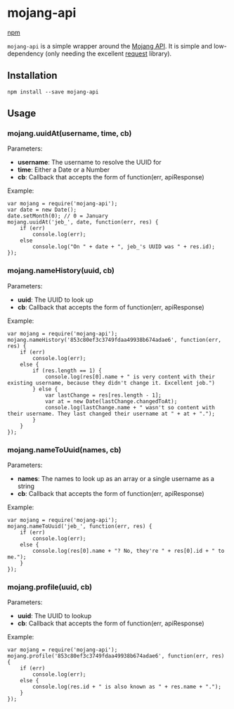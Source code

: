 # mojang-api

[npm](https://www.npmjs.com/package/mojang-api)

`mojang-api` is a simple wrapper around the [Mojang API](http://wiki.vg/Mojang_API). It is simple and low-dependency (only needing the
excellent [request](https://www.npmjs.com/package/request) library).

## Installation

    npm install --save mojang-api

## Usage

### mojang.uuidAt(username, time, cb)

Parameters:

 * **username**: The username to resolve the UUID for
 * **time**: Either a Date or a Number
 * **cb**: Callback that accepts the form of function(err, apiResponse)

Example:

    var mojang = require('mojang-api');
    var date = new Date();
    date.setMonth(0); // 0 = January
    mojang.uuidAt('jeb_', date, function(err, res) {
        if (err)
            console.log(err);
        else
            console.log("On " + date + ", jeb_'s UUID was " + res.id);
    });

### mojang.nameHistory(uuid, cb)

Parameters:

 * **uuid**: The UUID to look up
 * **cb**: Callback that accepts the form of function(err, apiResponse)

Example:

    var mojang = require('mojang-api');
    mojang.nameHistory('853c80ef3c3749fdaa49938b674adae6', function(err, res) {
        if (err)
            console.log(err);
        else {
            if (res.length == 1) {
                console.log(res[0].name + " is very content with their existing username, because they didn't change it. Excellent job.")
            } else {
                var lastChange = res[res.length - 1];
                var at = new Date(lastChange.changedToAt);
                console.log(lastChange.name + " wasn't so content with their username. They last changed their username at " + at + ".");
            }
        }
    });

### mojang.nameToUuid(names, cb)

Parameters:

 * **names**: The names to look up as an array or a single username as a string
 * **cb**: Callback that accepts the form of function(err, apiResponse)

Example:

    var mojang = require('mojang-api');
    mojang.nameToUuid('jeb_', function(err, res) {
        if (err)
            console.log(err);
        else {
            console.log(res[0].name + "? No, they're " + res[0].id + " to me.");
        }
    });

### mojang.profile(uuid, cb)

Parameters:

 * **uuid**: The UUID to lookup
 * **cb**: Callback that accepts the form of function(err, apiResponse)

Example:

    var mojang = require('mojang-api');
    mojang.profile('853c80ef3c3749fdaa49938b674adae6', function(err, res) {
        if (err)
            console.log(err);
        else {
            console.log(res.id + " is also known as " + res.name + ".");
        }
    });
